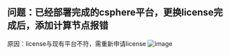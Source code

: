 ## 问题：已经部署完成的csphere平台，更换license完成后，添加计算节点报错
原因：license与现有平台不符，需重新申请license
![image](https://github.com/lyz-970124/work/blob/master/%E5%9B%BE%E7%89%87/license%E4%B8%8D%E7%AC%A6.png)
